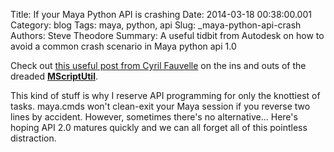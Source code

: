 Title: If your Maya Python API is crashing
Date: 2014-03-18 00:38:00.001
Category: blog
Tags: maya, python, api
Slug: _maya-python-api-crash
Authors: Steve Theodore
Summary: A useful tidbit from Autodesk on how to avoid a common crash scenario in Maya python api 1.0

Check out [this useful post from Cyril Fauvelle](http://around-the-corner.typepad.com/adn/2013/03/possible-misuse-of-mscriptutil-in-maya.html#) on the ins and outs of the dreaded [**MScriptUtil**](http://www.chadvernon.com/blog/resources/maya-api-programming/mscriptutil/).  
  
This kind of stuff is why I reserve API programming for only the knottiest of tasks.  maya.cmds won't clean-exit your Maya session if you reverse two lines by accident.  However, sometimes there's no alternative...  Here's hoping API 2.0 matures quickly and we can all forget all of this pointless distraction.  
  


